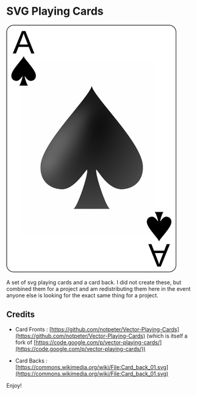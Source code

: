 # SVG Playing Cards

![](./svg/ace_of_spades.svg)

A set of svg playing cards and a card back.  I did not create these, but combined them for a project and am redistributing them here in the event anyone else is looking for the exact same thing for a project.  

## Credits

- Card Fronts : [https://github.com/notpeter/Vector-Playing-Cards](https://github.com/notpeter/Vector-Playing-Cards) (which is itself a fork of [https://code.google.com/p/vector-playing-cards/](https://code.google.com/p/vector-playing-cards/))

- Card Backs : [https://commons.wikimedia.org/wiki/File:Card_back_01.svg](https://commons.wikimedia.org/wiki/File:Card_back_01.svg)

Enjoy!
